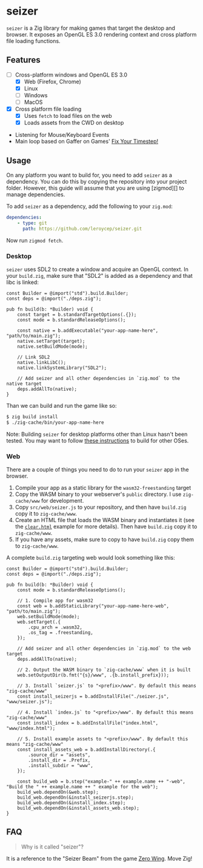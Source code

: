 # seizer

`seizer` is a Zig library for making games that target the desktop and browser.
It exposes an OpenGL ES 3.0 rendering context and cross platform file loading
functions.

## Features

-   [ ] Cross-platform windows and OpenGL ES 3.0
    -   [x] Web (Firefox, Chrome)
    -   [x] Linux
    -   [ ] Windows
    -   [ ] MacOS
-   [x] Cross platform file loading
    -   [x] Uses `fetch` to load files on the web
    -   [x] Loads assets from the CWD on desktop
-   Listening for Mouse/Keyboard Events
-   Main loop based on Gaffer on Games' [Fix Your Timestep!][]

[fix your timestep!]: https://www.gafferongames.com/post/fix_your_timestep/

## Usage

On any platform you want to build for, you need to add `seizer` as a dependency.
You can do this by copying the repository into your project folder. However,
this guide will assume that you are using [zigmod][] to manage dependencies.

To add `seizer` as a dependency, add the following to your `zig.mod`:

```yaml
dependencies:
    - type: git
      path: https://github.com/leroycep/seizer.git
```

Now run `zigmod fetch`.

### Desktop

`seizer` uses SDL2 to create a window and acquire an OpenGL context. In your
`build.zig`, make sure that "SDL2" is added as a dependency and that libc is
linked:

```zig
const Builder = @import("std").build.Builder;
const deps = @import("./deps.zig");

pub fn build(b: *Builder) void {
    const target = b.standardTargetOptions(.{});
    const mode = b.standardReleaseOptions();

    const native = b.addExecutable("your-app-name-here", "path/to/main.zig");
    native.setTarget(target);
    native.setBuildMode(mode);

    // Link SDL2
    native.linkLibC();
    native.linkSystemLibrary("SDL2");

    // Add seizer and all other dependencies in `zig.mod` to the native target
    deps.addAllTo(native);
}
```

Than we can build and run the game like so:

```sh
$ zig build install
$ ./zig-cache/bin/your-app-name-here
```

Note: Building `seizer` for desktop platforms other than Linux hasn't been
tested. You may want to follow [these instructions][sdl-zig-example] to build
for other OSes.

[sdl-zig-example]: https://github.com/MasterQ32/SDL.zig-Example

### Web

There are a couple of things you need to do to run your `seizer` app in the
browser.

1. Compile your app as a static library for the `wasm32-freestanding` target
2. Copy the WASM binary to your webserver's `public` directory. I use
   `zig-cache/www` for development.
3. Copy `src/web/seizer.js` to your repository, and then have `build.zig` copy
   it to `zig-cache/www`.
4. Create an HTML file that loads the WASM binary and instantiates it (see the
   [`clear.html`][] example for more details). Then have `build.zig` copy it to
   `zig-cache/www`.
5. If you have any assets, make sure to copy to have `build.zig` copy them to
   `zig-cache/www`.

[`clear.html`]: ./examples/clear.html

A complete `build.zig` targeting web would look something like this:

```zig
const Builder = @import("std").build.Builder;
const deps = @import("./deps.zig");

pub fn build(b: *Builder) void {
    const mode = b.standardReleaseOptions();

    // 1. Compile app for wasm32
    const web = b.addStaticLibrary("your-app-name-here-web", "path/to/main.zig");
    web.setBuildMode(mode);
    web.setTarget(.{
        .cpu_arch = .wasm32,
        .os_tag = .freestanding,
    });
    
    // Add seizer and all other dependencies in `zig.mod` to the web target
    deps.addAllTo(native);
    
    // 2. Output the WASM binary to `zig-cache/www` when it is built
    web.setOutputDir(b.fmt("{s}/www", .{b.install_prefix}));
    
    // 3. Install `seizer.js` to "<prefix>/www". By default this means "zig-cache/www"
    const install_seizerjs = b.addInstallFile("./seizer.js", "www/seizer.js");

    // 4. Install `index.js` to "<prefix>/www". By default this means "zig-cache/www"
    const install_index = b.addInstallFile("index.html", "www/index.html");

    // 5. Install example assets to "<prefix>/www". By default this means "zig-cache/www"
    const install_assets_web = b.addInstallDirectory(.{
        .source_dir = "assets",
        .install_dir = .Prefix,
        .install_subdir = "www",
    });

    const build_web = b.step("example-" ++ example.name ++ "-web", "Build the " ++ example.name ++ " example for the web");
    build_web.dependOn(&web.step);
    build_web.dependOn(&install_seizerjs.step);
    build_web.dependOn(&install_index.step);
    build_web.dependOn(&install_assets_web.step);
}
```

## FAQ

> Why is it called "seizer"?

It is a reference to the "Seizer Beam" from the game [Zero Wing][]. Move Zig!

[zero wing]: https://en.wikipedia.org/wiki/Zero_Wing
